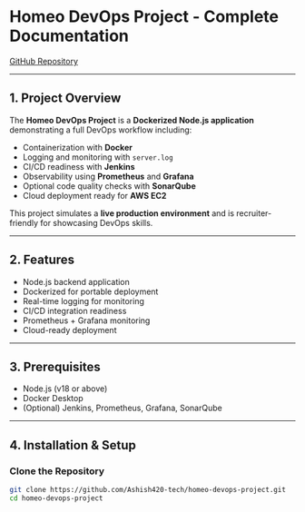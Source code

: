 # Homeo DevOps Project - Complete Documentation

[GitHub Repository](https://github.com/Ashish420-tech/homeo-devops-project)

---

## 1. Project Overview

The **Homeo DevOps Project** is a **Dockerized Node.js application** demonstrating a full DevOps workflow including:

- Containerization with **Docker**
- Logging and monitoring with `server.log`
- CI/CD readiness with **Jenkins**
- Observability using **Prometheus** and **Grafana**
- Optional code quality checks with **SonarQube**
- Cloud deployment ready for **AWS EC2**

This project simulates a **live production environment** and is recruiter-friendly for showcasing DevOps skills.

---

## 2. Features

- Node.js backend application
- Dockerized for portable deployment
- Real-time logging for monitoring
- CI/CD integration readiness
- Prometheus + Grafana monitoring
- Cloud-ready deployment

---

## 3. Prerequisites

- Node.js (v18 or above)
- Docker Desktop
- (Optional) Jenkins, Prometheus, Grafana, SonarQube

---

## 4. Installation & Setup

### **Clone the Repository**

```bash
git clone https://github.com/Ashish420-tech/homeo-devops-project.git
cd homeo-devops-project
